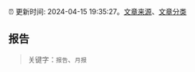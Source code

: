 :alarm_clock: 更新时间: 2024-04-15 19:35:27。[文章来源](/README.md)、[文章分类](/TAGS.md)

## 报告


> 关键字：`报告`、`月报`




